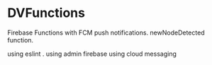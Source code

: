 # DVFunctions
Firebase Functions with FCM push notifications. newNodeDetected function.

using eslint . 
using admin firebase
using cloud messaging


